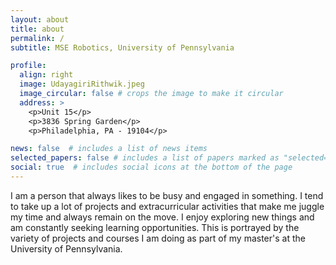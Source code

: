 ```yaml
---
layout: about
title: about
permalink: /
subtitle: MSE Robotics, University of Pennsylvania

profile:
  align: right
  image: UdayagiriRithwik.jpeg
  image_circular: false # crops the image to make it circular
  address: >
    <p>Unit 15</p>
    <p>3836 Spring Garden</p>
    <p>Philadelphia, PA - 19104</p>

news: false  # includes a list of news items
selected_papers: false # includes a list of papers marked as "selected={true}"
social: true  # includes social icons at the bottom of the page
---
```


I am a person that always likes to be busy and engaged in something. I tend to take up a lot of projects and extracurricular activities that make me juggle my time and always remain on the move. I enjoy exploring new things and am constantly seeking learning opportunities. This is portrayed by the variety of projects and courses I am doing as part of my master's at the University of Pennsylvania.